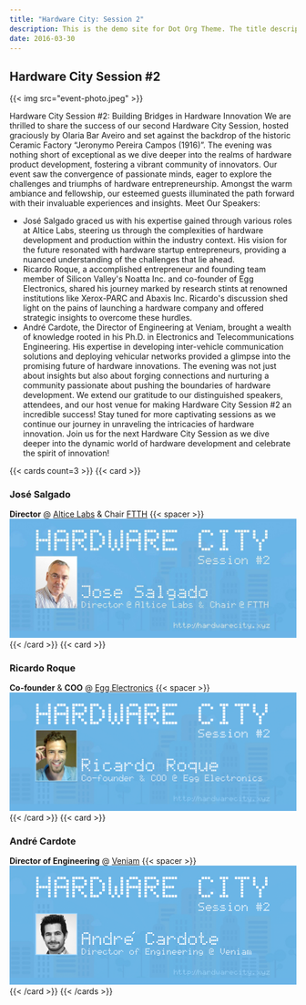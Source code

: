 ```yaml
---
title: "Hardware City: Session 2"
description: This is the demo site for Dot Org Theme. The title description and images front matter is required for meta og content.
date: 2016-03-30
---
```


## Hardware City Session #2


{{< img src="event-photo.jpeg" >}}


Hardware City Session #2: Building Bridges in Hardware Innovation
We are thrilled to share the success of our second Hardware City Session, hosted graciously by Olaria Bar Aveiro and set against the backdrop of the historic Ceramic Factory “Jeronymo Pereira Campos (1916)”. The evening was nothing short of exceptional as we dive deeper into the realms of hardware product development, fostering a vibrant community of innovators.
Our event saw the convergence of passionate minds, eager to explore the challenges and triumphs of hardware entrepreneurship. Amongst the warm ambiance and fellowship, our esteemed guests illuminated the path forward with their invaluable experiences and insights.
Meet Our Speakers:
* José Salgado graced us with his expertise gained through various roles at Altice Labs, steering us through the complexities of hardware development and production within the industry context. His vision for the future resonated with hardware startup entrepreneurs, providing a nuanced understanding of the challenges that lie ahead.
* Ricardo Roque, a accomplished entrepreneur and founding team member of Silicon Valley's Noatta Inc. and co-founder of Egg Electronics, shared his journey marked by research stints at renowned institutions like Xerox-PARC and Abaxis Inc. Ricardo's discussion shed light on the pains of launching a hardware company and offered strategic insights to overcome these hurdles.
* André Cardote, the Director of Engineering at Veniam, brought a wealth of knowledge rooted in his Ph.D. in Electronics and Telecommunications Engineering. His expertise in developing inter-vehicle communication solutions and deploying vehicular networks provided a glimpse into the promising future of hardware innovations.
The evening was not just about insights but also about forging connections and nurturing a community passionate about pushing the boundaries of hardware development.
We extend our gratitude to our distinguished speakers, attendees, and our host venue for making Hardware City Session #2 an incredible success! Stay tuned for more captivating sessions as we continue our journey in unraveling the intricacies of hardware innovation.
Join us for the next Hardware City Session as we dive deeper into the dynamic world of hardware development and celebrate the spirit of innovation!


{{< cards count=3 >}}
{{< card >}}
### José Salgado
__Director__ @ [Altice Labs](https://www.alticelabs.com) & Chair [FTTH](https://www.ftthcouncil.eu/knowledge-centre/what-is-ftth)
{{< spacer >}}
![](jose-salgado.jpeg)
{{< /card >}}
{{< card >}}
### Ricardo Roque
__Co-founder__ & __COO__ @ [Egg Electronics](https://www.eggelectronics.com)
{{< spacer >}}
![](ricardo-roque.png)
{{< /card >}}
{{< card >}}
### André Cardote
__Director of Engineering__ @ [Veniam](https://veniam.com)
{{< spacer >}}
![](andre-cardote.png)
{{< /card >}}
{{< /cards >}}
